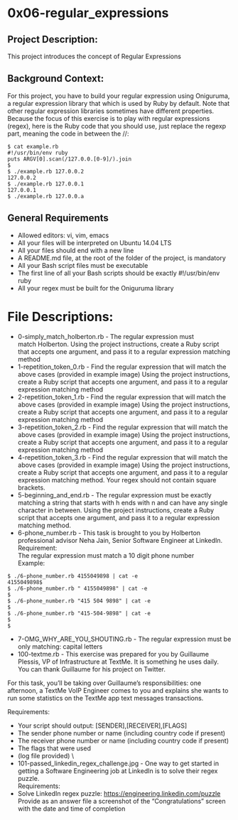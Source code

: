 # 0x06-regular_expressions

## Project Description:
This project introduces the concept of Regular Expressions

## Background Context:
For this project, you have to build your regular expression using Oniguruma, a regular expression library that which is used by Ruby by default. Note that other regular expression libraries sometimes have different properties.
Because the focus of this exercise is to play with regular expressions (regex), here is the Ruby code that you should use, just replace the regexp part, meaning the code in between the //:
```
$ cat example.rb
#!/usr/bin/env ruby
puts ARGV[0].scan(/127.0.0.[0-9]/).join
$
$ ./example.rb 127.0.0.2
127.0.0.2
$ ./example.rb 127.0.0.1
127.0.0.1
$ ./example.rb 127.0.0.a
```

## General Requirements
* Allowed editors: vi, vim, emacs
* All your files will be interpreted on Ubuntu 14.04 LTS
* All your files should end with a new line
* A README.md file, at the root of the folder of the project, is mandatory
* All your Bash script files must be executable
* The first line of all your Bash scripts should be exactly #!/usr/bin/env ruby
* All your regex must be built for the Oniguruma library


# File Descriptions:

* 0-simply_match_holberton.rb - The regular expression must match Holberton. Using the project instructions, create a Ruby script that accepts one argument, and pass it to a regular expression matching method
* 1-repetition_token_0.rb - Find the regular expression that will match the above cases (provided in example image) Using the project instructions, create a Ruby script that accepts one argument, and pass it to a regular expression matching method
* 2-repetition_token_1.rb - Find the regular expression that will match the above cases (provided in example image) Using the project instructions, create a Ruby script that accepts one argument, and pass it to a regular expression matching method
* 3-repetition_token_2.rb - Find the regular expression that will match the above cases (provided in example image) Using the project instructions, create a Ruby script that accepts one argument, and pass it to a regular expression matching method
* 4-repetition_token_3.rb - Find the regular expression that will match the above cases (provided in example image) Using the project instructions, create a Ruby script that accepts one argument, and pass it to a regular expression matching method. Your regex should not contain square brackets.
* 5-beginning_and_end.rb - The regular expression must be exactly matching a string that starts with h ends with n and can have any single character in between.
Using the project instructions, create a Ruby script that accepts one argument, and pass it to a regular expression matching method.
* 6-phone_number.rb - This task is brought to you by Holberton professional advisor Neha Jain, Senior Software Engineer at LinkedIn.\
Requirement:\
The regular expression must match a 10 digit phone number\
Example:
```
$ ./6-phone_number.rb 4155049898 | cat -e
4155049898$
$ ./6-phone_number.rb " 4155049898" | cat -e
$
$ ./6-phone_number.rb "415 504 9898" | cat -e
$
$ ./6-phone_number.rb "415-504-9898" | cat -e
$
$
```

* 7-OMG_WHY_ARE_YOU_SHOUTING.rb - The regular expression must be only matching: capital letters
* 100-textme.rb - This exercise was prepared for you by Guillaume Plessis, VP of Infrastructure at TextMe. It is something he uses daily. You can thank Guillaume for his project on Twitter.

For this task, you’ll be taking over Guillaume’s responsibilities: one afternoon, a TextMe VoIP Engineer comes to you and explains she wants to run some statistics on the TextMe app text messages transactions.

Requirements:

* Your script should output: [SENDER],[RECEIVER],[FLAGS]
* The sender phone number or name (including country code if present)
* The receiver phone number or name (including country code if present)
* The flags that were used
* (log file provided)
\
* 101-passed_linkedin_regex_challenge.jpg - One way to get started in getting a Software Engineering job at LinkedIn is to solve their regex puzzle.
\
Requirements:
* Solve LinkedIn regex puzzle: https://engineering.linkedin.com/puzzle
Provide as an answer file a screenshot of the “Congratulations” screen with the date and time of completion
